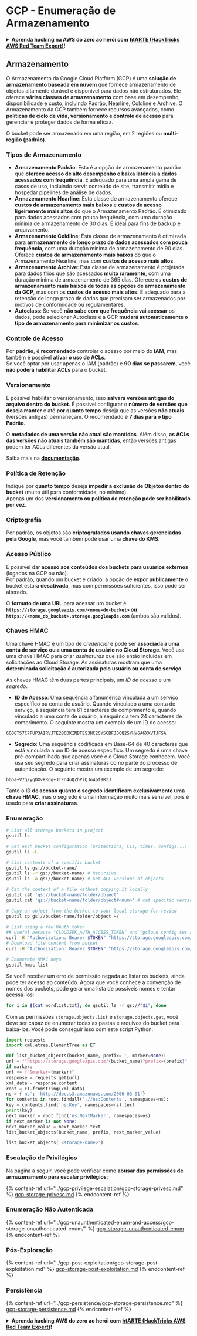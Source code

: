 # GCP - Enumeração de Armazenamento

<details>

<summary><strong>Aprenda hacking na AWS do zero ao herói com</strong> <a href="https://training.hacktricks.xyz/courses/arte"><strong>htARTE (HackTricks AWS Red Team Expert)</strong></a><strong>!</strong></summary>

Outras maneiras de apoiar o HackTricks:

* Se você deseja ver sua **empresa anunciada no HackTricks** ou **baixar o HackTricks em PDF**, verifique os [**PLANOS DE ASSINATURA**](https://github.com/sponsors/carlospolop)!
* Adquira o [**swag oficial PEASS & HackTricks**](https://peass.creator-spring.com)
* Descubra [**A Família PEASS**](https://opensea.io/collection/the-peass-family), nossa coleção exclusiva de [**NFTs**](https://opensea.io/collection/the-peass-family)
* **Junte-se ao** 💬 [**grupo Discord**](https://discord.gg/hRep4RUj7f) ou ao [**grupo telegram**](https://t.me/peass) ou **siga-me** no **Twitter** 🐦 [**@carlospolopm**](https://twitter.com/carlospolopm)**.**
* **Compartilhe seus truques de hacking enviando PRs para o** [**HackTricks**](https://github.com/carlospolop/hacktricks) e [**HackTricks Cloud**](https://github.com/carlospolop/hacktricks-cloud) repositórios do github.

</details>

## Armazenamento

O Armazenamento da Google Cloud Platform (GCP) é uma **solução de armazenamento baseada em nuvem** que fornece armazenamento de objetos altamente durável e disponível para dados não estruturados. Ele oferece **várias classes de armazenamento** com base em desempenho, disponibilidade e custo, incluindo Padrão, Nearline, Coldline e Archive. O Armazenamento da GCP também fornece recursos avançados, como **políticas de ciclo de vida, versionamento e controle de acesso** para gerenciar e proteger dados de forma eficaz.

O bucket pode ser armazenado em uma região, em 2 regiões ou **multi-região (padrão)**.

### Tipos de Armazenamento

* **Armazenamento Padrão**: Esta é a opção de armazenamento padrão que **oferece acesso de alto desempenho e baixa latência a dados acessados com frequência**. É adequado para uma ampla gama de casos de uso, incluindo servir conteúdo de site, transmitir mídia e hospedar pipelines de análise de dados.
* **Armazenamento Nearline**: Esta classe de armazenamento oferece **custos de armazenamento mais baixos** e **custos de acesso ligeiramente mais altos** do que o Armazenamento Padrão. É otimizado para dados acessados com pouca frequência, com uma duração mínima de armazenamento de 30 dias. É ideal para fins de backup e arquivamento.
* **Armazenamento Coldline**: Esta classe de armazenamento é otimizada para **armazenamento de longo prazo de dados acessados com pouca frequência**, com uma duração mínima de armazenamento de 90 dias. Oferece **custos de armazenamento mais baixos** do que o Armazenamento Nearline, mas com **custos de acesso mais altos**.
* **Armazenamento Archive**: Esta classe de armazenamento é projetada para dados frios que são acessados **muito raramente**, com uma duração mínima de armazenamento de 365 dias. Oferece os **custos de armazenamento mais baixos de todas as opções de armazenamento da GCP**, mas com os **custos de acesso mais altos**. É adequado para a retenção de longo prazo de dados que precisam ser armazenados por motivos de conformidade ou regulamentares.
* **Autoclass**: Se você **não sabe com que frequência vai acessar** os dados, pode selecionar Autoclass e a GCP **mudará automaticamente o tipo de armazenamento para minimizar os custos**.

### Controle de Acesso

Por **padrão**, é **recomendado** controlar o acesso por meio do **IAM**, mas também é possível **ativar o uso de ACLs**.\
Se você optar por usar apenas o IAM (padrão) e **90 dias se passarem**, você **não poderá habilitar ACLs** para o bucket.

### Versionamento

É possível habilitar o versionamento, isso **salvará versões antigas do arquivo dentro do bucket**. É possível configurar o **número de versões que deseja manter** e até **por quanto tempo** deseja que as versões **não atuais** (versões antigas) permaneçam. O recomendado é **7 dias para o tipo Padrão**.

O **metadados de uma versão não atual são mantidos**. Além disso, **as ACLs das versões não atuais também são mantidas**, então versões antigas podem ter ACLs diferentes da versão atual.

Saiba mais na [**documentação**](https://cloud.google.com/storage/docs/object-versioning).

### Política de Retenção

Indique por **quanto tempo** deseja **impedir a exclusão de Objetos dentro do bucket** (muito útil para conformidade, no mínimo).\
Apenas um dos **versionamento ou política de retenção pode ser habilitado por vez**.

### Criptografia

Por padrão, os objetos são **criptografados usando chaves gerenciadas pela Google**, mas você também pode usar uma **chave do KMS**.

### Acesso Público

É possível dar **acesso aos conteúdos dos buckets para usuários externos** (logados na GCP ou não). \
Por padrão, quando um bucket é criado, a opção de **expor publicamente** o bucket estará **desativada**, mas com permissões suficientes, isso pode ser alterado.

O **formato de uma URL** para acessar um bucket é **`https://storage.googleapis.com/<nome-do-bucket>` ou `https://<nome_do_bucket>.storage.googleapis.com`** (ambos são válidos).

### Chaves HMAC

Uma chave HMAC é um tipo de _credencial_ e pode ser **associada a uma conta de serviço ou a uma conta de usuário no Cloud Storage**. Você usa uma chave HMAC para criar _assinaturas_ que são então incluídas em solicitações ao Cloud Storage. As assinaturas mostram que uma **determinada solicitação é autorizada pelo usuário ou conta de serviço**.

As chaves HMAC têm duas partes principais, um _ID de acesso_ e um _segredo_.

*   **ID de Acesso**: Uma sequência alfanumérica vinculada a um serviço específico ou conta de usuário. Quando vinculado a uma conta de serviço, a sequência tem 61 caracteres de comprimento e, quando vinculado a uma conta de usuário, a sequência tem 24 caracteres de comprimento. O seguinte mostra um exemplo de um ID de acesso:

`GOOGTS7C7FUP3AIRVJTE2BCDKINBTES3HC2GY5CBFJDCQ2SYHV6A6XXVTJFSA`
*   **Segredo**: Uma sequência codificada em Base-64 de 40 caracteres que está vinculada a um ID de acesso específico. Um segredo é uma chave pré-compartilhada que apenas você e o Cloud Storage conhecem. Você usa seu segredo para criar assinaturas como parte do processo de autenticação. O seguinte mostra um exemplo de um segredo:

`bGoa+V7g/yqDXvKRqq+JTFn4uQZbPiQJo4pf9RzJ`

Tanto o **ID de acesso quanto o segredo identificam exclusivamente uma chave HMAC**, mas o segredo é uma informação muito mais sensível, pois é usado para **criar assinaturas**.

### Enumeração
```bash
# List all storage buckets in project
gsutil ls

# Get each bucket configuration (protections, CLs, times, configs...)
gsutil ls -L

# List contents of a specific bucket
gsutil ls gs://bucket-name/
gsutil ls -r gs://bucket-name/ # Recursive
gsutil ls -a gs://bucket-name/ # Get ALL versions of objects

# Cat the context of a file without copying it locally
gsutil cat 'gs://bucket-name/folder/object'
gsutil cat 'gs://bucket-name/folder/object#<num>' # cat specific version

# Copy an object from the bucket to your local storage for review
gsutil cp gs://bucket-name/folder/object ~/

# List using a raw OAuth token
## Useful because "CLOUDSDK_AUTH_ACCESS_TOKEN" and "gcloud config set auth/access_token_file" doesn't work with gsutil
curl -H "Authorization: Bearer $TOKEN" "https://storage.googleapis.com/storage/v1/b/<storage-name>/o"
# Download file content from bucket
curl -H "Authorization: Bearer $TOKEN" "https://storage.googleapis.com/storage/v1/b/supportstorage-58249/o/flag.txt?alt=media" --output -

# Enumerate HMAC keys
gsutil hmac list
```
Se você receber um erro de permissão negada ao listar os buckets, ainda pode ter acesso ao conteúdo. Agora que você conhece a convenção de nomes dos buckets, pode gerar uma lista de possíveis nomes e tentar acessá-los:
```bash
for i in $(cat wordlist.txt); do gsutil ls -r gs://"$i"; done
```
Com as permissões `storage.objects.list` e `storage.objects.get`, você deve ser capaz de enumerar todas as pastas e arquivos do bucket para baixá-los. Você pode conseguir isso com este script Python:
```python
import requests
import xml.etree.ElementTree as ET

def list_bucket_objects(bucket_name, prefix='', marker=None):
url = f"https://storage.googleapis.com/{bucket_name}?prefix={prefix}"
if marker:
url += f"&marker={marker}"
response = requests.get(url)
xml_data = response.content
root = ET.fromstring(xml_data)
ns = {'ns': 'http://doc.s3.amazonaws.com/2006-03-01'}
for contents in root.findall('.//ns:Contents', namespaces=ns):
key = contents.find('ns:Key', namespaces=ns).text
print(key)
next_marker = root.find('ns:NextMarker', namespaces=ns)
if next_marker is not None:
next_marker_value = next_marker.text
list_bucket_objects(bucket_name, prefix, next_marker_value)

list_bucket_objects('<storage-name>')
```
### Escalação de Privilégios

Na página a seguir, você pode verificar como **abusar das permissões de armazenamento para escalar privilégios**:

{% content-ref url="../gcp-privilege-escalation/gcp-storage-privesc.md" %}
[gcp-storage-privesc.md](../gcp-privilege-escalation/gcp-storage-privesc.md)
{% endcontent-ref %}

### Enumeração Não Autenticada

{% content-ref url="../gcp-unaunthenticated-enum-and-access/gcp-storage-unauthenticated-enum/" %}
[gcp-storage-unauthenticated-enum](../gcp-unaunthenticated-enum-and-access/gcp-storage-unauthenticated-enum/)
{% endcontent-ref %}

### Pós-Exploração

{% content-ref url="../gcp-post-exploitation/gcp-storage-post-exploitation.md" %}
[gcp-storage-post-exploitation.md](../gcp-post-exploitation/gcp-storage-post-exploitation.md)
{% endcontent-ref %}

### Persistência

{% content-ref url="../gcp-persistence/gcp-storage-persistence.md" %}
[gcp-storage-persistence.md](../gcp-persistence/gcp-storage-persistence.md)
{% endcontent-ref %}

<details>

<summary><strong>Aprenda hacking AWS do zero ao herói com</strong> <a href="https://training.hacktricks.xyz/courses/arte"><strong>htARTE (HackTricks AWS Red Team Expert)</strong></a><strong>!</strong></summary>

Outras maneiras de apoiar o HackTricks:

* Se você deseja ver sua **empresa anunciada no HackTricks** ou **baixar o HackTricks em PDF**, verifique os [**PLANOS DE ASSINATURA**](https://github.com/sponsors/carlospolop)!
* Adquira o [**swag oficial PEASS & HackTricks**](https://peass.creator-spring.com)
* Descubra [**A Família PEASS**](https://opensea.io/collection/the-peass-family), nossa coleção exclusiva de [**NFTs**](https://opensea.io/collection/the-peass-family)
* **Junte-se ao** 💬 [**grupo Discord**](https://discord.gg/hRep4RUj7f) ou ao [**grupo telegram**](https://t.me/peass) ou **siga-me** no **Twitter** 🐦 [**@carlospolopm**](https://twitter.com/carlospolopm)**.**
* **Compartilhe seus truques de hacking enviando PRs para os repositórios** [**HackTricks**](https://github.com/carlospolop/hacktricks) e [**HackTricks Cloud**](https://github.com/carlospolop/hacktricks-cloud).

</details>
